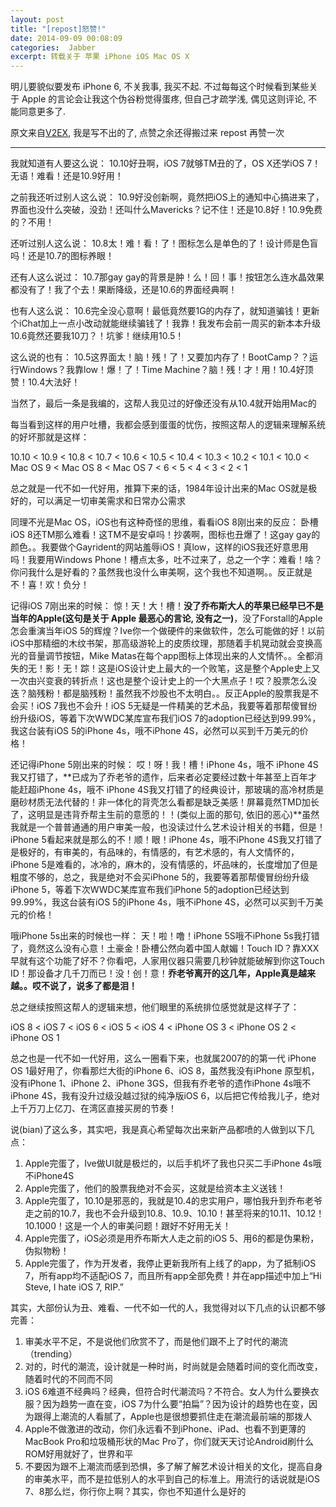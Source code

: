 ```yaml
---
layout: post
title: "[repost]怒赞!"
date: 2014-09-09 00:08:09
categories:  Jabber
excerpt: 转载关于 苹果 iPhone iOS Mac OS X
---
```

<!--more-->

明儿要貌似要发布 iPhone 6, 不关我事, 我买不起. 不过每每这个时候看到某些关于 Apple 的言论会让我这个伪谷粉觉得蛋疼, 但自己才疏学浅, 偶见这则评论, 不能同意更多了.

原文来自[V2EX](http://v2ex.com/t/115484#reply134), 我是写不出的了, 点赞之余还得搬过来 repost 再赞一次

-----------------------------------

我就知道有人要这么说：
10.10好丑啊，iOS 7就够TM丑的了，OS X还学iOS 7！无语！难看！还是10.9好用！

之前我还听过别人这么说：
10.9好没创新啊，竟然把iOS上的通知中心搞进来了，界面也没什么突破，没劲！还叫什么Mavericks？记不住！还是10.8好！10.9免费的？不用！

还听过别人这么说：
10.8太！难！看！了！图标怎么是单色的了！设计师是色盲吗！还是10.7的图标养眼！

还有人这么说过：
10.7那gay gay的背景是肿！么！回！事！按钮怎么连水晶效果都没有了！我了个去！果断降级，还是10.6的界面经典啊！

也有人这么说：
10.6完全没心意啊！最低竟然要1G的内存了，就知道骗钱！更新个iChat加上一点小改动就能继续骗钱了！我靠！我发布会前一周买的新本本升级10.6竟然还要我10刀？！坑爹！继续用10.5！

这么说的也有：
10.5这界面太！脑！残！了！又要加内存了！BootCamp？？运行Windows？我靠low！爆！了！Time Machine？脑！残！才！用！10.4好顶赞！10.4大法好！

当然了，最后一条是我编的，这帮人我见过的好像还没有从10.4就开始用Mac的

每当看到这样的用户吐槽，我都会感到蛋蛋的忧伤，按照这帮人的逻辑来理解系统的好坏那就是这样：

10.10 < 10.9 < 10.8 < 10.7 < 10.6 < 10.5 < 10.4 < 10.3 < 10.2 < 10.1 < 10.0 < Mac OS 9 < Mac OS 8 < Mac OS 7 < 6 < 5 < 4 < 3 < 2 < 1

总之就是一代不如一代好用，推算下来的话，1984年设计出来的Mac OS就是极好的，可以满足一切审美需求和日常办公需求

同理不光是Mac OS，iOS也有这种奇怪的思维，看看iOS 8刚出来的反应：
卧槽iOS 8还TM那么难看！这TM不是安卓吗！抄袭啊，图标也丑爆了！这gay gay的颜色。。我要做个Gayrident的网站羞辱iOS！真low，这样的iOS我还好意思用吗！我要用Windows Phone！槽点太多，吐不过来了，总之一个字：难看！啥？你问我什么是好看的？虽然我也没什么审美啊，这个我也不知道啊。。反正就是不！喜！欢！负分！

记得iOS 7刚出来的时候：
惊！天！大！槽！**没了乔布斯大人的苹果已经早已不是当年的Apple(这句是关于 Apple 最恶心的言论, 没有之一)**，没了Forstall的Apple怎会重演当年iOS 5的辉煌？Ive你一个做硬件的来做软件，怎么可能做的好！以前iOS中那精细的木纹书架，那高级游轮上的皮质纹理，那随着手机晃动就会变换高光的音量调节按钮，Mike Matas在每个app图标上体现出来的人文情怀。。全都消失的无！影！无！踪！这是iOS设计史上最大的一个败笔，这是整个Apple史上又一次由兴变衰的转折点！这也是整个设计史上的一个大黑点子！哎？股票怎么没迭？脑残粉！都是脑残粉！虽然我不炒股也不太明白。。反正Apple的股票我是不会买！iOS 7我也不会升！iOS 5无疑是一件精美的艺术品，我要等着那帮傻冒纷纷升级iOS，等着下次WWDC某库宣布我们iOS 7的adoption已经达到99.99%，我这台装有iOS 5的iPhone 4s，哦不iPhone 4S，必然可以买到千万美元的价格！

还记得iPhone 5刚出来的时候：
哎！呀！我！槽！iPhone 4s，哦不 iPhone 4S我又打错了，**已成为了乔老爷的遗作，后来者必定要经过数十年甚至上百年才能赶超iPhone 4s，哦不 iPhone 4S我又打错了的经典设计，那玻璃的高冷材质是磨砂材质无法代替的！非一体化的背壳怎么看都是缺乏美感！屏幕竟然TMD加长了，这明显是违背乔帮主生前的意愿的！！(类似上面的那句, 依旧的恶心)**虽然我就是一个普普通通的用户审美一般，也没读过什么艺术设计相关的书籍，但是！iPhone 5看起来就是那么的不！顺！眼！iPhone 4s，哦不iPhone 4S我又打错了是极好的，有审美的，有品味的，有情感的，有艺术感的，有人文情怀的，iPhone 5是难看的，冰冷的，麻木的，没有情感的，坏品味的，长度增加了但是粗度不够的，总之，我是绝对不会买iPhone 5的，我要等着那帮傻冒纷纷升级iPhone 5，等着下次WWDC某库宣布我们iPhone 5的adoption已经达到99.99%，我这台装有iOS 5的iPhone 4s，哦不iPhone 4S，必然可以买到千万美元的价格！

哦iPhone 5s出来的时候也一样：
天！啦！噜！iPhone 5S哦不iPhone 5s我打错了，竟然这么没有心意！土豪金！卧槽公然向着中国人献媚！Touch ID？靠XXX早就有这个功能了好不？你看吧，人家用仪器只需要几秒钟就能破解到你这Touch ID！那设备才几千刀而已！没！创！意！**乔老爷离开的这几年，Apple真是越来越。。哎不说了，说多了都是泪！**

总之继续按照这帮人的逻辑来想，他们眼里的系统排位感觉就是这样子了：

iOS 8 < iOS 7 < iOS 6 < iOS 5 < iOS 4 < iPhone OS 3 < iPhone OS 2 < iPhone OS 1

总之也是一代不如一代好用，这么一圈看下来，也就属2007的的第一代 iPhone OS 1最好用了，你看那烂大街的iPhone 6、iOS 8，虽然我没有iPhone 原型机，没有iPhone 1、iPhone 2、iPhone 3GS，但我有乔老爷的遗作iPhone 4s哦不iPhone 4S，我有没升过级没越过狱的纯净版iOS 6，以后把它传给我儿子，绝对上千万刀上亿刀、在湾区直接买房的节奏！

说(bian)了这么多，其实吧，我是真心希望每次出来新产品都喷的人做到以下几点：

1. Apple完蛋了，Ive做UI就是极烂的，以后手机坏了我也只买二手iPhone 4s哦不iPhone4S
2. Apple完蛋了，他们的股票我绝对不会买，这就是给资本主义送钱！
3. Apple完蛋了，10.10是邪恶的，我就是10.4的忠实用户，哪怕我升到乔布老爷走之前的10.7，我也不会升级到10.8、10.9、10.10！甚至将来的10.11、10.12！10.1000！这是一个人的审美问题！跟好不好用无关！
4. Apple完蛋了，iOS必须是用乔布斯大人走之前的iOS 5、用6的都是伪果粉，伪拟物粉！
5. Apple完蛋了，作为开发者，我停止更新我所有上线了的app，为了抵制iOS 7，所有app均不适配iOS 7，而且所有app全部免费！并在app描述中加上“Hi Steve, I hate iOS 7, RIP.”

其实，大部份认为丑、难看、一代不如一代的人，我觉得对以下几点的认识都不够完善：

1. 审美水平不足，不是说他们欣赏不了，而是他们跟不上了时代的潮流（trending）
2. 对的，时代的潮流，设计就是一种时尚，时尚就是会随着时间的变化而改变，随着时代的不同而不同
3. iOS 6难道不经典吗？经典，但符合时代潮流吗？不符合。女人为什么要换衣服？因为趋势一直在变，iOS 7为什么要“拍扁”？因为设计的趋势也在变，因为跟得上潮流的人看腻了，Apple也是很想要抓住走在潮流最前端的那拨人
4. Apple不做激进的改动，你们永远看不到iPhone、iPad、也看不到更薄的MacBook Pro和垃圾桶形状的Mac Pro了，你们就天天讨论Android刷什么ROM好用就好了，世界和平
5. 不要因为跟不上潮流而感到恐惧，多了解了解艺术设计相关的文化，提高自身的审美水平，而不是拉低别人的水平到自己的标准上。用流行的话说就是iOS 7、8那么烂，你行你上啊？其实，你也不知道什么是好的